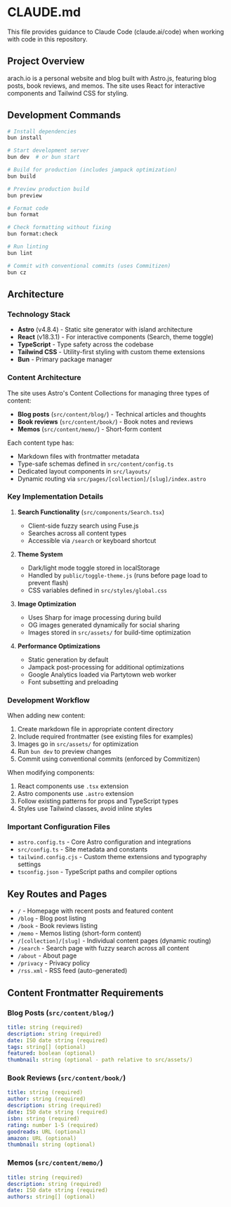 # CLAUDE.md

This file provides guidance to Claude Code (claude.ai/code) when working with code in this repository.

## Project Overview

arach.io is a personal website and blog built with Astro.js, featuring blog posts, book reviews, and memos. The site uses React for interactive components and Tailwind CSS for styling.

## Development Commands

```bash
# Install dependencies
bun install

# Start development server
bun dev  # or bun start

# Build for production (includes jampack optimization)
bun build

# Preview production build
bun preview

# Format code
bun format

# Check formatting without fixing
bun format:check

# Run linting
bun lint

# Commit with conventional commits (uses Commitizen)
bun cz
```

## Architecture

### Technology Stack
- **Astro** (v4.8.4) - Static site generator with island architecture
- **React** (v18.3.1) - For interactive components (Search, theme toggle)
- **TypeScript** - Type safety across the codebase
- **Tailwind CSS** - Utility-first styling with custom theme extensions
- **Bun** - Primary package manager

### Content Architecture
The site uses Astro's Content Collections for managing three types of content:
- **Blog posts** (`src/content/blog/`) - Technical articles and thoughts
- **Book reviews** (`src/content/book/`) - Book notes and reviews
- **Memos** (`src/content/memo/`) - Short-form content

Each content type has:
- Markdown files with frontmatter metadata
- Type-safe schemas defined in `src/content/config.ts`
- Dedicated layout components in `src/layouts/`
- Dynamic routing via `src/pages/[collection]/[slug]/index.astro`

### Key Implementation Details

1. **Search Functionality** (`src/components/Search.tsx`)
   - Client-side fuzzy search using Fuse.js
   - Searches across all content types
   - Accessible via `/search` or keyboard shortcut

2. **Theme System**
   - Dark/light mode toggle stored in localStorage
   - Handled by `public/toggle-theme.js` (runs before page load to prevent flash)
   - CSS variables defined in `src/styles/global.css`

3. **Image Optimization**
   - Uses Sharp for image processing during build
   - OG images generated dynamically for social sharing
   - Images stored in `src/assets/` for build-time optimization

4. **Performance Optimizations**
   - Static generation by default
   - Jampack post-processing for additional optimizations
   - Google Analytics loaded via Partytown web worker
   - Font subsetting and preloading

### Development Workflow

When adding new content:
1. Create markdown file in appropriate content directory
2. Include required frontmatter (see existing files for examples)
3. Images go in `src/assets/` for optimization
4. Run `bun dev` to preview changes
5. Commit using conventional commits (enforced by Commitizen)

When modifying components:
1. React components use `.tsx` extension
2. Astro components use `.astro` extension
3. Follow existing patterns for props and TypeScript types
4. Styles use Tailwind classes, avoid inline styles

### Important Configuration Files
- `astro.config.ts` - Core Astro configuration and integrations
- `src/config.ts` - Site metadata and constants
- `tailwind.config.cjs` - Custom theme extensions and typography settings
- `tsconfig.json` - TypeScript paths and compiler options

## Key Routes and Pages

- `/` - Homepage with recent posts and featured content
- `/blog` - Blog post listing
- `/book` - Book reviews listing
- `/memo` - Memos listing (short-form content)
- `/[collection]/[slug]` - Individual content pages (dynamic routing)
- `/search` - Search page with fuzzy search across all content
- `/about` - About page
- `/privacy` - Privacy policy
- `/rss.xml` - RSS feed (auto-generated)

## Content Frontmatter Requirements

### Blog Posts (`src/content/blog/`)
```yaml
title: string (required)
description: string (required)
date: ISO date string (required)
tags: string[] (optional)
featured: boolean (optional)
thumbnail: string (optional - path relative to src/assets/)
```

### Book Reviews (`src/content/book/`)
```yaml
title: string (required)
author: string (required)
description: string (required)
date: ISO date string (required)
isbn: string (required)
rating: number 1-5 (required)
goodreads: URL (optional)
amazon: URL (optional)
thumbnail: string (optional)
```

### Memos (`src/content/memo/`)
```yaml
title: string (required)
description: string (required)
date: ISO date string (required)
authors: string[] (optional)
```